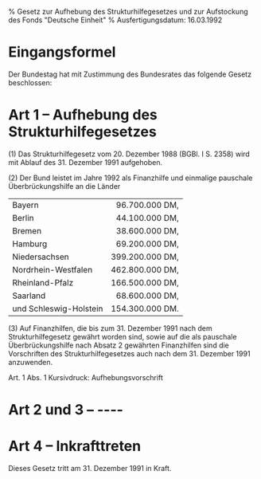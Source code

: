 % Gesetz zur Aufhebung des Strukturhilfegesetzes und zur Aufstockung des Fonds "Deutsche Einheit"
% Ausfertigungsdatum: 16.03.1992
 
# Eingangsformel

Der Bundestag hat mit Zustimmung des Bundesrates das folgende Gesetz beschlossen:

# Art 1 – Aufhebung des Strukturhilfegesetzes

(1) Das Strukturhilfegesetz vom 20. Dezember 1988 (BGBl. I S. 2358) wird mit Ablauf des 31. Dezember 1991 aufgehoben.

(2) Der Bund leistet im Jahre 1992 als Finanzhilfe und einmalige pauschale Überbrückungshilfe an die Länder  

|                        |                 |
|:-----------------------|----------------:|
| Bayern                 |  96.700.000 DM, |
| Berlin                 |  44.100.000 DM, |
| Bremen                 |  38.600.000 DM, |
| Hamburg                |  69.200.000 DM, |
| Niedersachsen          | 399.200.000 DM, |
| Nordrhein-Westfalen    | 462.800.000 DM, |
| Rheinland-Pfalz        | 166.500.000 DM, |
| Saarland               |  68.600.000 DM, |
| und Schleswig-Holstein | 154.300.000 DM. |

(3) Auf Finanzhilfen, die bis zum 31. Dezember 1991 nach dem Strukturhilfegesetz gewährt worden sind, sowie auf die als pauschale Überbrückungshilfe nach Absatz 2 gewährten Finanzhilfen sind die Vorschriften des Strukturhilfegesetzes auch nach dem 31. Dezember 1991 anzuwenden.

Art. 1 Abs. 1 Kursivdruck: Aufhebungsvorschrift

# Art 2 und 3 – ----

# Art 4 – Inkrafttreten

Dieses Gesetz tritt am 31. Dezember 1991 in Kraft.
